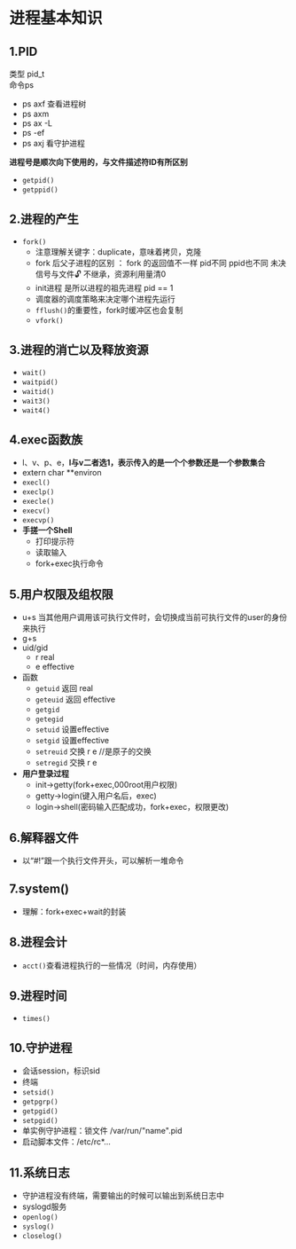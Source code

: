 # 进程基本知识
## 1.PID
类型 pid_t  
命令ps
- ps axf 查看进程树
- ps axm
- ps ax -L
- ps -ef  
- ps axj 看守护进程

**进程号是顺次向下使用的，与文件描述符ID有所区别**  
- `getpid()`
- `getppid()`

## 2.进程的产生
- `fork()`
  - 注意理解关键字：duplicate，意味着拷贝，克隆
  - fork 后父子进程的区别 ： fork 的返回值不一样 pid不同 ppid也不同 未决信号与文件🔓 不继承，资源利用量清0 
  - init进程 是所以进程的祖先进程 pid == 1 
  - 调度器的调度策略来决定哪个进程先运行
  - `fflush()`的重要性，fork时缓冲区也会复制
  - `vfork()`
## 3.进程的消亡以及释放资源
- `wait()`
- `waitpid()`
- `waitid()`
- `wait3()`
- `wait4()`
## 4.exec函数族
- l、v、p、e，**l与v二者选1，表示传入的是一个个参数还是一个参数集合**
- extern char **environ  
- `execl()`
- `execlp()`
- `execle()`
- `execv()`
- `execvp()`
- **手搓一个Shell**
  - 打印提示符
  - 读取输入
  - fork+exec执行命令

## 5.用户权限及组权限
- u+s 当其他用户调用该可执行文件时，会切换成当前可执行文件的user的身份来执行
- g+s
- uid/gid
  - r real
  - e effective  
- 函数
  - `getuid` 返回 real  
  - `geteuid` 返回 effective
  - `getgid`
  - `getegid`
  - `setuid` 设置effective
  - `setgid` 设置effective
  - `setreuid` 交换 r e //是原子的交换
  - `setregid` 交换 r e
- **用户登录过程**
  - init->getty(fork+exec,000root用户权限)
  - getty->login(键入用户名后，exec)
  - login->shell(密码输入匹配成功，fork+exec，权限更改)
## 6.解释器文件
- 以“#!”跟一个执行文件开头，可以解析一堆命令
## 7.system()
- 理解：fork+exec+wait的封装
## 8.进程会计
- `acct()`查看进程执行的一些情况（时间，内存使用）
## 9.进程时间
- `times()`
## 10.守护进程  
- 会话session，标识sid
- 终端
- `setsid()`
- `getpgrp()`
- `getpgid()`
- `setpgid()`
- 单实例守护进程：锁文件 /var/run/"name".pid
- 启动脚本文件：/etc/rc*...

## 11.系统日志
- 守护进程没有终端，需要输出的时候可以输出到系统日志中
- syslogd服务
- `openlog()`
- `syslog()`
- `closelog()`
  